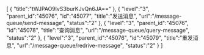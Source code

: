 [
	{
		"title":"tWJPAO9lvS3burKJvQn6JA=="
	},
	{
		"level":"3",
		"parent_id":"45076",
		"id":"45077",
		"title":"发送消息",
		"url":"/message-queue/send-message",
		"status":"2"
	},
	{
		"level":"3",
		"parent_id":"45076",
		"id":"45078",
		"title":"查询消息",
		"url":"/message-queue/query-message",
		"status":"2"
	},
	{
		"level":"3",
		"parent_id":"45076",
		"id":"45079",
		"title":"重发消息",
		"url":"/message-queue/redrive-message",
		"status":"2"
	}
]